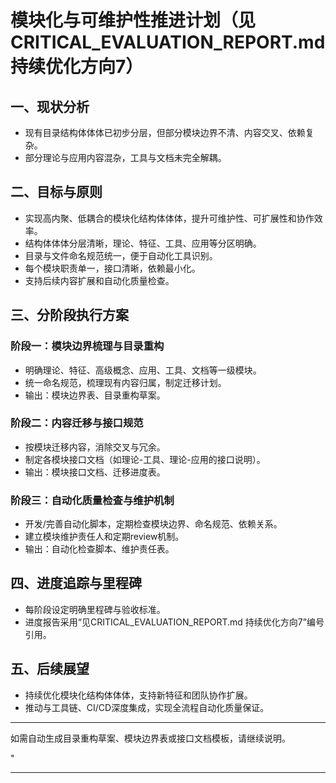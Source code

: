 ﻿# 模块化与可维护性推进计划（见CRITICAL_EVALUATION_REPORT.md 持续优化方向7）

## 一、现状分析

- 现有目录结构体体体已初步分层，但部分模块边界不清、内容交叉、依赖复杂。
- 部分理论与应用内容混杂，工具与文档未完全解耦。

## 二、目标与原则

- 实现高内聚、低耦合的模块化结构体体体，提升可维护性、可扩展性和协作效率。
- 结构体体体分层清晰，理论、特征、工具、应用等分区明确。
- 目录与文件命名规范统一，便于自动化工具识别。
- 每个模块职责单一，接口清晰，依赖最小化。
- 支持后续内容扩展和自动化质量检查。

## 三、分阶段执行方案

### 阶段一：模块边界梳理与目录重构

- 明确理论、特征、高级概念、应用、工具、文档等一级模块。
- 统一命名规范，梳理现有内容归属，制定迁移计划。
- 输出：模块边界表、目录重构草案。

### 阶段二：内容迁移与接口规范

- 按模块迁移内容，消除交叉与冗余。
- 制定各模块接口文档（如理论-工具、理论-应用的接口说明）。
- 输出：模块接口文档、迁移进度表。

### 阶段三：自动化质量检查与维护机制

- 开发/完善自动化脚本，定期检查模块边界、命名规范、依赖关系。
- 建立模块维护责任人和定期review机制。
- 输出：自动化检查脚本、维护责任表。

## 四、进度追踪与里程碑

- 每阶段设定明确里程碑与验收标准。
- 进度报告采用“见CRITICAL_EVALUATION_REPORT.md 持续优化方向7”编号引用。

## 五、后续展望

- 持续优化模块化结构体体体，支持新特征和团队协作扩展。
- 推动与工具链、CI/CD深度集成，实现全流程自动化质量保证。

---

如需自动生成目录重构草案、模块边界表或接口文档模板，请继续说明。

"

---
